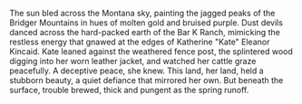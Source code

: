 The sun bled across the Montana sky, painting the jagged peaks of the Bridger Mountains in hues of molten gold and bruised purple. Dust devils danced across the hard-packed earth of the Bar K Ranch, mimicking the restless energy that gnawed at the edges of Katherine "Kate" Eleanor Kincaid. Kate leaned against the weathered fence post, the splintered wood digging into her worn leather jacket, and watched her cattle graze peacefully. A deceptive peace, she knew. This land, her land, held a stubborn beauty, a quiet defiance that mirrored her own. But beneath the surface, trouble brewed, thick and pungent as the spring runoff.
